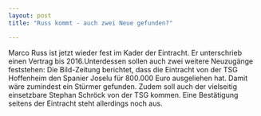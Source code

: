 ```yaml
---
layout: post
title: "Russ kommt - auch zwei Neue gefunden?"

---
```


Marco Russ ist jetzt wieder fest im Kader der Eintracht. Er unterschrieb einen Vertrag bis 2016.Unterdessen sollen auch zwei weitere Neuzugänge feststehen: Die Bild-Zeitung berichtet, dass die Eintracht von der TSG Hoffenheim den Spanier Joselu für 800.000 Euro ausgeliehen hat. Damit wäre zumindest ein Stürmer gefunden. Zudem soll auch der vielseitig einsetzbare Stephan Schröck von der TSG kommen. Eine Bestätigung seitens der Eintracht steht allerdings noch aus.


